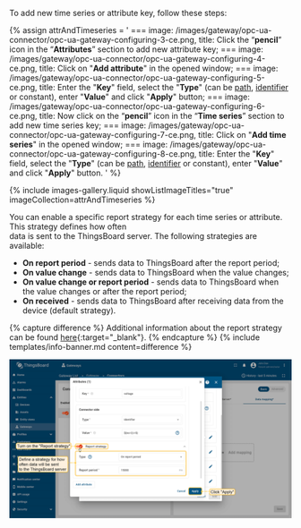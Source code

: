 To add new time series or attribute key, follow these steps:

{% assign attrAndTimeseries = '
    ===
        image: /images/gateway/opc-ua-connector/opc-ua-gateway-configuring-3-ce.png,
        title: Click the “**pencil**” icon in the “**Attributes**” section to add new attribute key;
    ===
        image: /images/gateway/opc-ua-connector/opc-ua-gateway-configuring-4-ce.png,
        title: Click on "**Add attribute**" in the opened window;
    ===
        image: /images/gateway/opc-ua-connector/opc-ua-gateway-configuring-5-ce.png,
        title: Enter the "**Key**" field, select the "**Type**" (can be [path](#path-types), [identifier](#identifier-types) or constant), enter "**Value**" and click "**Apply**" button;
    ===
        image: /images/gateway/opc-ua-connector/opc-ua-gateway-configuring-6-ce.png,
        title: Now click on the “**pencil**” icon in the “**Time series**” section to add new time series key;
    ===
        image: /images/gateway/opc-ua-connector/opc-ua-gateway-configuring-7-ce.png,
        title: Click on "**Add time series**" in the opened window;
    ===
        image: /images/gateway/opc-ua-connector/opc-ua-gateway-configuring-8-ce.png,
        title: Enter the "**Key**" field, select the "**Type**" (can be [path](#path-types), [identifier](#identifier-types) or constant), enter "**Value**" and click "**Apply**" button.
    '
%}

{% include images-gallery.liquid showListImageTitles="true" imageCollection=attrAndTimeseries %}

You can enable a specific report strategy for each time series or attribute. This strategy defines how often  
data is sent to the ThingsBoard server. The following strategies are available:

- **On report period** - sends data to ThingsBoard after the report period;
- **On value change** - sends data to ThingsBoard when the value changes;
- **On value change or report period** - sends data to ThingsBoard when the value changes or after the report period;
- **On received** - sends data to ThingsBoard after receiving data from the device (default strategy).

{% capture difference %}
Additional information about the report strategy can be found [here](/docs/iot-gateway/features-overview/report-strategy){:target="_blank"}.
{% endcapture %}
{% include templates/info-banner.md content=difference %}

![image](/images/gateway/opc-ua-connector/opc-ua-gateway-configuring-10-ce.png)
